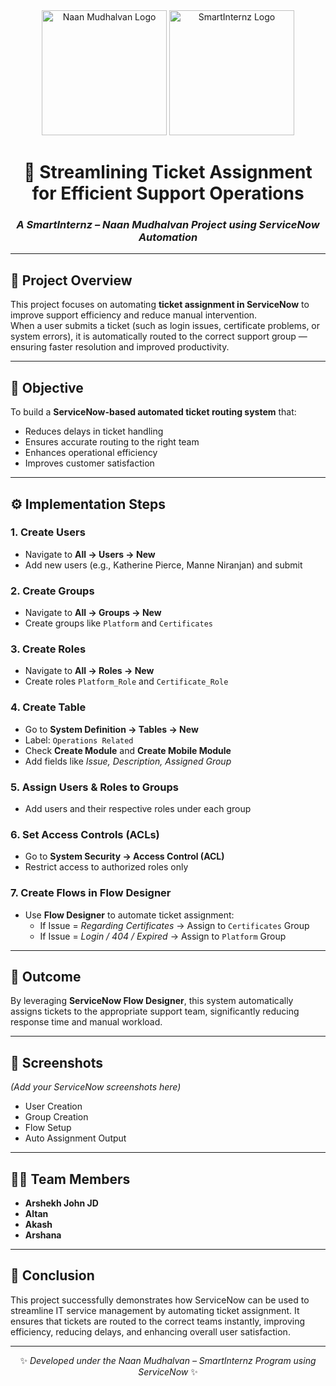 <div align="center">

<img src="https://i.imgur.com/3znJbJ1.png" alt="Naan Mudhalvan Logo" width="200"/>
<img src="https://i.imgur.com/JB3mbzK.png" alt="SmartInternz Logo" width="200"/>

# 💼 Streamlining Ticket Assignment for Efficient Support Operations
### *A SmartInternz – Naan Mudhalvan Project using ServiceNow Automation*

</div>

---

## 📖 Project Overview
This project focuses on automating **ticket assignment in ServiceNow** to improve support efficiency and reduce manual intervention.  
When a user submits a ticket (such as login issues, certificate problems, or system errors), it is automatically routed to the correct support group — ensuring faster resolution and improved productivity.

---

## 🧩 Objective
To build a **ServiceNow-based automated ticket routing system** that:
- Reduces delays in ticket handling  
- Ensures accurate routing to the right team  
- Enhances operational efficiency  
- Improves customer satisfaction  

---

## ⚙️ Implementation Steps

### 1. Create Users  
- Navigate to **All → Users → New**  
- Add new users (e.g., Katherine Pierce, Manne Niranjan) and submit  

### 2. Create Groups  
- Navigate to **All → Groups → New**  
- Create groups like `Platform` and `Certificates`

### 3. Create Roles  
- Navigate to **All → Roles → New**  
- Create roles `Platform_Role` and `Certificate_Role`

### 4. Create Table  
- Go to **System Definition → Tables → New**  
- Label: `Operations Related`  
- Check **Create Module** and **Create Mobile Module**  
- Add fields like *Issue, Description, Assigned Group*  

### 5. Assign Users & Roles to Groups  
- Add users and their respective roles under each group  

### 6. Set Access Controls (ACLs)  
- Go to **System Security → Access Control (ACL)**  
- Restrict access to authorized roles only  

### 7. Create Flows in Flow Designer  
- Use **Flow Designer** to automate ticket assignment:  
  - If Issue = *Regarding Certificates* → Assign to `Certificates` Group  
  - If Issue = *Login / 404 / Expired* → Assign to `Platform` Group  

---

## 🧠 Outcome
By leveraging **ServiceNow Flow Designer**, this system automatically assigns tickets to the appropriate support team, significantly reducing response time and manual workload.

---

## 📸 Screenshots
*(Add your ServiceNow screenshots here)*  
- User Creation  
- Group Creation  
- Flow Setup  
- Auto Assignment Output  

---

## 🧑‍💻 Team Members
- **Arshekh John JD**  
- **Altan**  
- **Akash**  
- **Arshana**

---

## 🏁 Conclusion
This project successfully demonstrates how ServiceNow can be used to streamline IT service management by automating ticket assignment. It ensures that tickets are routed to the correct teams instantly, improving efficiency, reducing delays, and enhancing overall user satisfaction.

---

<div align="center">

✨ *Developed under the Naan Mudhalvan – SmartInternz Program using ServiceNow* ✨  

</div>

